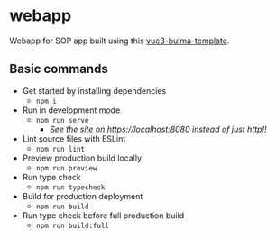 # webapp
Webapp for SOP app built using this [vue3-bulma-template](https://github.com/Enkel-Digital/vue3-bulma-template).


## Basic commands
- Get started by installing dependencies
    - `npm i`
- Run in development mode
    - `npm run serve`
        - *See the site on https://localhost:8080 instead of just http!!*
- Lint source files with ESLint
    - `npm run lint`
- Preview production build locally
    - `npm run preview`
- Run type check
    - `npm run typecheck`
- Build for production deployment
    - `npm run build`
- Run type check before full production build
    - `npm run build:full`